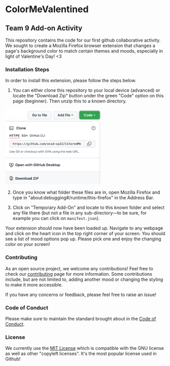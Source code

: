 # ColorMeValentined

## Team 9 Add-on Activity

This repository contains the code for our first github collaborative activity. We sought to create a Mozilla Firefox browser extension that changes a page's background color to match certain themes and moods, especially in light of Valentine's Day! <3

### Installation Steps

In order to install this extension, please follow the steps below.

1. You can either clone this repository to your local device (advanced) or locate the "Download Zip" button under the green "Code" option on this page (beginner). Then unzip this to a known directory.

<img src="documentation_imgs/download_button.png" alt="drawing" width="300"/>

2. Once you know what folder these files are in, open Mozilla Firefox and type in "about:debugging#/runtime/this-firefox" in the Address Bar.

3. Click on "Temporary Add-On" and locate to this known folder and select any file there (but not a file in any sub-directory—to be sure, for example you can click on `manifest.json`).

Your extension should now have been loaded up. Navigate to any webpage and click on the heart icon in the top right corner of your screen. You should see a list of mood options pop up. Please pick one and enjoy the changing color on your screen!

### Contributing

As an open source project, we welcome any contributions! Feel free to check our [contributing]("/CONTRIBUTING.md") page for more information. Some contributions include, but are not limited to, adding another mood or changing the styling to make it more accessible.

If you have any concerns or feedback, please feel free to raise an issue!

### Code of Conduct

Please make sure to maintain the standard brought about in the [Code of Conduct]("/CODE_OF_CONDUCT.md").

### License

We currently use the [MIT License]("/LICENSE") which is compatible with the GNU license as well as other "copyleft licenses". It's the most popular license used in Github!
